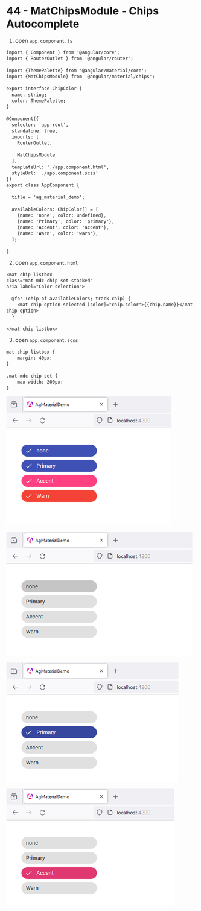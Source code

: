 # 44 - MatChipsModule - Chips Autocomplete
 
1. open `app.component.ts`

```
import { Component } from '@angular/core';
import { RouterOutlet } from '@angular/router';

import {ThemePalette} from '@angular/material/core';
import {MatChipsModule} from '@angular/material/chips';

export interface ChipColor {
  name: string;
  color: ThemePalette;
}

@Component({
  selector: 'app-root',
  standalone: true,
  imports: [
    RouterOutlet,

    MatChipsModule
  ],
  templateUrl: './app.component.html',
  styleUrl: './app.component.scss'
})
export class AppComponent {

  title = 'ag_material_demo';

  availableColors: ChipColor[] = [
    {name: 'none', color: undefined},
    {name: 'Primary', color: 'primary'},
    {name: 'Accent', color: 'accent'},
    {name: 'Warn', color: 'warn'},
  ];

}
```

2. open `app.component.html`

```
<mat-chip-listbox 
class="mat-mdc-chip-set-stacked" 
aria-label="Color selection">

  @for (chip of availableColors; track chip) {
    <mat-chip-option selected [color]="chip.color">{{chip.name}}</mat-chip-option>
  }
  
</mat-chip-listbox>
```

3. open `app.component.scss`

```
mat-chip-listbox {
    margin: 40px;
}

.mat-mdc-chip-set {
    max-width: 200px;
}
```

![Image](4.PNG)

![Image](5.PNG)

![Image](6.PNG)

![Image](7.PNG)